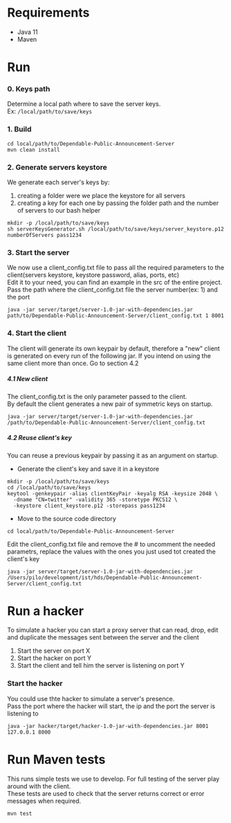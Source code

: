 # Requirements
- Java 11
- Maven

# Run
### 0. Keys path
Determine a local path where to save the server keys.  
Ex: `/local/path/to/save/keys`

### 1. Build
```shell script
cd local/path/to/Dependable-Public-Announcement-Server 
mvn clean install
```

### 2. Generate servers keystore
We generate each server's keys by:
1. creating a folder were we place the keystore for all servers
2. creating a key for each one by passing the folder path and the number of servers to our bash helper 
```shell script
mkdir -p /local/path/to/save/keys
sh serverKeysGenerator.sh /local/path/to/save/keys/server_keystore.p12 numberOfServers pass1234
```

### 3. Start the server
We now use a client_config.txt file to pass all the required parameters to the client(servers keystore, keystore password, alias, ports, etc)  
Edit it to your need, you can find an example in the src of the entire project.  
Pass the path where the client_config.txt file the server number(ex: 1) and the port
```shell script
java -jar server/target/server-1.0-jar-with-dependencies.jar path/to/Dependable-Public-Announcement-Server/client_config.txt 1 8001
```

### 4. Start the client
The client will generate its own keypair by default, therefore a "new" client is generated on every run of the following jar. 
If you intend on using the same client more than once. Go to section 4.2
##### 4.1 New client    
The client_config.txt is the only parameter passed to the client.  
By default the client generates a new pair of symmetric keys on startup.
```shell script
java -jar server/target/server-1.0-jar-with-dependencies.jar /path/to/Dependable-Public-Announcement-Server/client_config.txt
```

##### 4.2 Reuse client's key
You can reuse a previous keypair by passing it as an argument on startup.
- Generate the client's key and save it in a keystore
```shell script
mkdir -p /local/path/to/save/keys
cd /local/path/to/save/keys
keytool -genkeypair -alias clientKeyPair -keyalg RSA -keysize 2048 \
  -dname "CN=twitter" -validity 365 -storetype PKCS12 \
  -keystore client_keystore.p12 -storepass pass1234
```
- Move to the source code directory
```shell script
cd local/path/to/Dependable-Public-Announcement-Server 
```
Edit the client_config.txt file and remove the # to uncomment the needed parametrs, replace the values with the ones you just used tot created the client's key
```shell script
java -jar server/target/server-1.0-jar-with-dependencies.jar /Users/pilo/development/ist/hds/Dependable-Public-Announcement-Server/client_config.txt
```

# Run a hacker
To simulate a hacker you can start a proxy server that can read, drop, edit and duplicate the messages sent between the server and the client  
1. Start the server on port X
2. Start the hacker on port Y
3. Start the client and tell him the server is listening on port Y

### Start the hacker
You could use thte hacker to simulate a server's presence.  
Pass the port where the hacker will start, the ip and the port the server is listening to
```shell script
java -jar hacker/target/hacker-1.0-jar-with-dependencies.jar 8001 127.0.0.1 8000
```

# Run Maven tests
This runs simple tests we use to develop. For full testing of the server play around with the client.  
These tests are used to check that the server returns correct or error messages when required.
```shell script
mvn test
```

